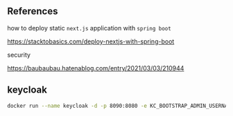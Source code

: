 ## References

how to deploy static `next.js` application with `spring boot`

https://stacktobasics.com/deploy-nextjs-with-spring-boot

security

https://baubaubau.hatenablog.com/entry/2021/03/03/210944

## keycloak

```sh
docker run --name keycloak -d -p 8090:8080 -e KC_BOOTSTRAP_ADMIN_USERNAME=admin -e KC_BOOTSTRAP_ADMIN_PASSWORD=admin quay.io/keycloak/keycloak:26.1.2 start-dev
```

